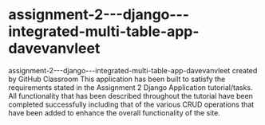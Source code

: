 # assignment-2---django---integrated-multi-table-app-davevanvleet
assignment-2---django---integrated-multi-table-app-davevanvleet created by GitHub Classroom
This application has been built to satisfy the requirements stated in the Assignment 2 Django Application tutorial/tasks. All functionality that has been described throughout the tutorial have been completed successfully including that of the various CRUD operations that have been added to enhance the overall functionality of the site.
